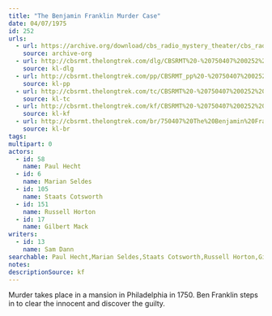 ```yaml
---
title: "The Benjamin Franklin Murder Case"
date: 04/07/1975
id: 252
urls: 
  - url: https://archive.org/download/cbs_radio_mystery_theater/cbs_radio_mystery_theater-0251-0300.zip/cbs_radio_mystery_theater-0251-0300%2Fcbsrmt_0252_the_benjamin_franklin_murder_case.mp3
    source: archive-org
  - url: http://cbsrmt.thelongtrek.com/dlg/CBSRMT%20-%20750407%200252%20The%20Benjamin%20Franklin%20Murder%20Case.mp3
    source: kl-dlg
  - url: http://cbsrmt.thelongtrek.com/pp/CBSRMT_pp%20-%20750407%200252%20The%20Benjamin%20Franklin%20Murder%20Case.mp3
    source: kl-pp
  - url: http://cbsrmt.thelongtrek.com/tc/CBSRMT%20-%20750407%200252%20The%20Benjamin%20Franklin%20Murder%20Case_tc.mp3
    source: kl-tc
  - url: http://cbsrmt.thelongtrek.com/kf/CBSRMT%20-%20750407%200252%20The%20Benjamin%20Franklin%20Murder%20Case_kf.mp3
    source: kl-kf
  - url: http://cbsrmt.thelongtrek.com/br/750407%20The%20Benjamin%20Franklin%20Murder%20Case%20-%20WOR.mp3
    source: kl-br
tags: 
multipart: 0
actors:  
  - id: 58
    name: Paul Hecht  
  - id: 6
    name: Marian Seldes  
  - id: 105
    name: Staats Cotsworth  
  - id: 151
    name: Russell Horton  
  - id: 17
    name: Gilbert Mack
writers:  
  - id: 13
    name: Sam Dann
searchable: Paul Hecht,Marian Seldes,Staats Cotsworth,Russell Horton,Gilbert Mack Sam Dann
notes: 
descriptionSource: kf
---
```

Murder takes place in a mansion in Philadelphia in 1750. Ben Franklin steps in to clear the innocent and discover the guilty.